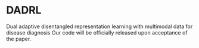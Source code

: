 # DADRL
Dual adaptive disentangled representation learning with multimodal data for disease diagnosis
Our code will be officially released upon acceptance of the paper.
